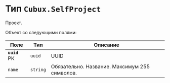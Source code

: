 Тип `Cubux.SelfProject`
=======================

Проект.

Объект со следующими полями:

Поле | Тип | Описание
---- | --- | --------
**`uuid`** PK | `uuid`    | UUID
`name`        | `string`  | Обязательно. Название. Максимум 255 символов.
